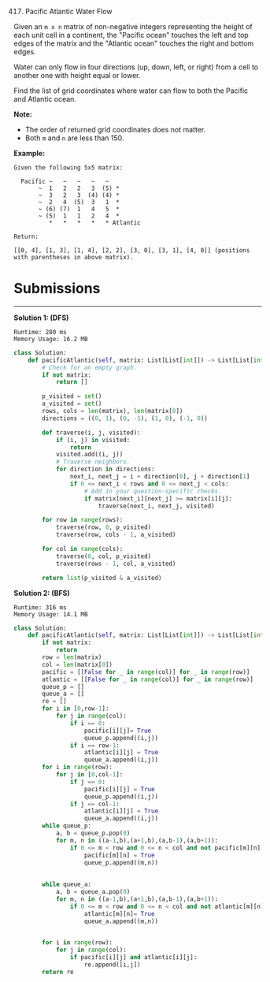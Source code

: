417. Pacific Atlantic Water Flow

Given an `m x n` matrix of non-negative integers representing the height of each unit cell in a continent, the "Pacific ocean" touches the left and top edges of the matrix and the "Atlantic ocean" touches the right and bottom edges.

Water can only flow in four directions (up, down, left, or right) from a cell to another one with height equal or lower.

Find the list of grid coordinates where water can flow to both the Pacific and Atlantic ocean.

**Note:**

* The order of returned grid coordinates does not matter.
* Both `m` and `n` are less than 150.
 

**Example:**
```
Given the following 5x5 matrix:

  Pacific ~   ~   ~   ~   ~ 
       ~  1   2   2   3  (5) *
       ~  3   2   3  (4) (4) *
       ~  2   4  (5)  3   1  *
       ~ (6) (7)  1   4   5  *
       ~ (5)  1   1   2   4  *
          *   *   *   *   * Atlantic

Return:

[[0, 4], [1, 3], [1, 4], [2, 2], [3, 0], [3, 1], [4, 0]] (positions with parentheses in above matrix).
```

# Submissions
---
**Solution 1: (DFS)**
```
Runtime: 280 ms
Memory Usage: 16.2 MB
```
```python
class Solution:
    def pacificAtlantic(self, matrix: List[List[int]]) -> List[List[int]]:
        # Check for an empty graph.
        if not matrix:
            return []

        p_visited = set()
        a_visited = set()
        rows, cols = len(matrix), len(matrix[0])
        directions = ((0, 1), (0, -1), (1, 0), (-1, 0))

        def traverse(i, j, visited):
            if (i, j) in visited:
                return
            visited.add((i, j))
            # Traverse neighbors.
            for direction in directions:
                next_i, next_j = i + direction[0], j + direction[1]
                if 0 <= next_i < rows and 0 <= next_j < cols:
                    # Add in your question-specific checks.
                    if matrix[next_i][next_j] >= matrix[i][j]:
                        traverse(next_i, next_j, visited)

        for row in range(rows):
            traverse(row, 0, p_visited)
            traverse(row, cols - 1, a_visited)

        for col in range(cols):
            traverse(0, col, p_visited)
            traverse(rows - 1, col, a_visited)

        return list(p_visited & a_visited)
```

**Solution 2: (BFS)**
```
Runtime: 316 ms
Memory Usage: 14.1 MB
```
```python
class Solution:
    def pacificAtlantic(self, matrix: List[List[int]]) -> List[List[int]]:
        if not matrix:
            return 
        row = len(matrix)
        col = len(matrix[0])
        pacific = [[False for _ in range(col)] for _ in range(row)]
        atlantic = [[False for _ in range(col)] for _ in range(row)]
        queue_p = []
        queue_a = []
        re = []
        for i in [0,row-1]:
            for j in range(col):
                if i == 0:
                    pacific[i][j]= True
                    queue_p.append((i,j))
                if i == row-1:
                    atlantic[i][j] = True
                    queue_a.append((i,j))
        for i in range(row):
            for j in [0,col-1]:
                if j == 0:
                    pacific[i][j] = True
                    queue_p.append((i,j))
                if j == col-1:
                    atlantic[i][j] = True
                    queue_a.append((i,j))
        while queue_p:
            a, b = queue_p.pop(0)
            for m, n in ((a-1,b),(a+1,b),(a,b-1),(a,b+1)):
                if 0 <= m < row and 0 <= n < col and not pacific[m][n] and matrix[m][n] >= matrix[a][b]:
                    pacific[m][n] = True
                    queue_p.append((m,n))
   
                
        while queue_a:
            a, b = queue_a.pop(0)
            for m, n in ((a-1,b),(a+1,b),(a,b-1),(a,b+1)):
                if 0 <= m < row and 0 <= n < col and not atlantic[m][n] and matrix[m][n] >= matrix[a][b]:
                    atlantic[m][n]= True
                    queue_a.append((m,n))
   

        for i in range(row):
            for j in range(col):
                if pacific[i][j] and atlantic[i][j]:
                    re.append([i,j])
        return re
```